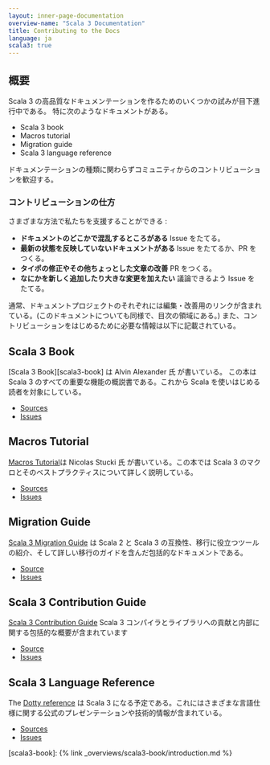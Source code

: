 ```yaml
---
layout: inner-page-documentation
overview-name: "Scala 3 Documentation"
title: Contributing to the Docs
language: ja
scala3: true
---
```


## 概要
Scala 3 の高品質なドキュメンテーションを作るためのいくつかの試みが目下進行中である。
特に次のようなドキュメントがある。

- Scala 3 book
- Macros tutorial
- Migration guide
- Scala 3 language reference

ドキュメンテーションの種類に関わらずコミュニティからのコントリビューションを歓迎する。


### コントリビューションの仕方
さまざまな方法で私たちを支援することができる :
- **ドキュメントのどこかで混乱するところがある** Issue をたてる。
- **最新の状態を反映していないドキュメントがある** Issue をたてるか、PR をつくる。
- **タイポの修正やその他ちょっとした文章の改善** PR をつくる。
- **なにかを新しく追加したり大きな変更を加えたい**  議論できるよう Issue をたてる。

通常、ドキュメントプロジェクトのそれぞれには編集・改善用のリンクが含まれている。(このドキュメントについても同様で、目次の領域にある。) また、コントリビューションをはじめるために必要な情報は以下に記載されている。

## Scala 3 Book
[Scala 3 Book][scala3-book] は Alvin Alexander 氏 が書いている。 この本は Scala 3 のすべての重要な機能の概説書である。これから Scala を使いはじめる読者を対象にしている。

- [Sources](https://github.com/scala/docs.scala-lang/tree/main/_overviews/scala3-book)
- [Issues](https://github.com/scala/docs.scala-lang/issues)

## Macros Tutorial
[Macros Tutorial](/scala3/guides/macros)は Nicolas Stucki 氏 が書いている。この本では Scala 3 のマクロとそのベストプラクティスについて詳しく説明している。

- [Sources](https://github.com/scala/docs.scala-lang/tree/main/_overviews/scala3-macros)
- [Issues](https://github.com/scala/docs.scala-lang/issues)

## Migration Guide
[Scala 3 Migration Guide](/scala3/guides/migration/compatibility-intro.html) は Scala 2 と Scala 3 の互換性、移行に役立つツールの紹介、そして詳しい移行のガイドを含んだ包括的なドキュメントである。

- [Source](https://github.com/scala/docs.scala-lang/tree/main/_overviews/scala3-migration)
- [Issues](https://github.com/scalacenter/docs.scala-lang/issues)

## Scala 3 Contribution Guide
[Scala 3 Contribution Guide](/scala3/guides/contribution/contribution-intro.html)
Scala 3 コンパイラとライブラリへの貢献と内部に関する包括的な概要が含まれています

- [Source](https://github.com/scala/docs.scala-lang/tree/main/_overviews/scala3-contribution)
- [Issues](https://github.com/scala/docs.scala-lang/issues)

## Scala 3 Language Reference
The [Dotty reference](/scala3/reference/overview.html) は Scala 3 になる予定である。これにはさまざまな言語仕様に関する公式のプレゼンテーションや技術的情報が含まれている。

- [Sources](https://github.com/lampepfl/dotty/tree/master/docs/docs/reference)
- [Issues](https://github.com/lampepfl/dotty/issues)


[scala3-book]: {% link _overviews/scala3-book/introduction.md %}
